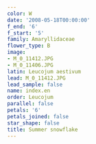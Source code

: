 ```yaml
---
color: W
date: '2008-05-18T00:00:00'
f_end: '6'
f_start: '5'
family: Amaryllidaceae
flower_type: B
image:
- M_0_11412.JPG
- M_0_11406.JPG
latin: Leucojum aestivum
lead: M_0_11412.JPG
lead_sample: false
name: index.en
order: Leucojum
parallel: false
petals: '6'
petals_joined: false
star_shape: false
title: Summer snowflake
---
```

